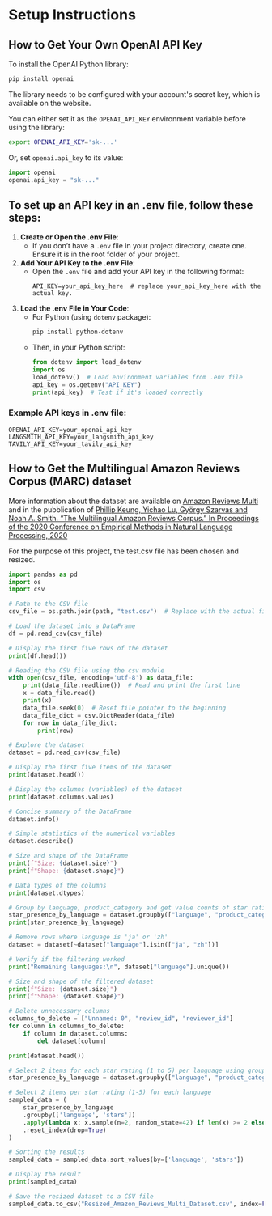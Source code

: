# Setup Instructions

## How to Get Your Own OpenAI API Key 

To install the OpenAI Python library:

```bash
pip install openai
```

The library needs to be configured with your account's secret key, which is available on the website.

You can either set it as the `OPENAI_API_KEY` environment variable before using the library:

```bash
export OPENAI_API_KEY='sk-...'
```

Or, set `openai.api_key` to its value:

```python
import openai
openai.api_key = "sk-..."
```

## To set up an API key in an .env file, follow these steps:

1. **Create or Open the .env File**:
   - If you don’t have a `.env` file in your project directory, create one. Ensure it is in the root folder of your project.
2. **Add Your API Key to the .env File**:
   - Open the `.env` file and add your API key in the following format:
     ```plaintext
     API_KEY=your_api_key_here  # replace your_api_key_here with the actual key.
     ```
3. **Load the .env File in Your Code**:
   - For Python (using `dotenv` package):
     ```bash
     pip install python-dotenv
     ```
   - Then, in your Python script:
     ```python
     from dotenv import load_dotenv
     import os
     load_dotenv()  # Load environment variables from .env file
     api_key = os.getenv("API_KEY")
     print(api_key)  # Test if it's loaded correctly
     ```

### Example API keys in .env file:
```plaintext
OPENAI_API_KEY=your_openai_api_key
LANGSMITH_API_KEY=your_langsmith_api_key
TAVILY_API_KEY=your_tavily_api_key
```

## How to Get the Multilingual Amazon Reviews Corpus (MARC) dataset

More information about the dataset are available on [Amazon Reviews Multi](https://www.kaggle.com/datasets/mexwell/amazon-reviews-multi) and in the pubblication of [Phillip Keung, Yichao Lu, György Szarvas and Noah A. Smith. “The Multilingual Amazon Reviews Corpus.” In Proceedings of the 2020 Conference on Empirical Methods in Natural Language Processing, 2020](https://aclanthology.org/2020.emnlp-main.369/)

For the purpose of this project, the test.csv file has been chosen and resized.
```` python
import pandas as pd
import os
import csv

# Path to the CSV file
csv_file = os.path.join(path, "test.csv")  # Replace with the actual file name

# Load the dataset into a DataFrame
df = pd.read_csv(csv_file)

# Display the first five rows of the dataset
print(df.head())

# Reading the CSV file using the csv module
with open(csv_file, encoding='utf-8') as data_file:
    print(data_file.readline())  # Read and print the first line
    x = data_file.read()
    print(x)
    data_file.seek(0)  # Reset file pointer to the beginning
    data_file_dict = csv.DictReader(data_file)
    for row in data_file_dict:
        print(row)

# Explore the dataset
dataset = pd.read_csv(csv_file)

# Display the first five items of the dataset
print(dataset.head())

# Display the columns (variables) of the dataset
print(dataset.columns.values)

# Concise summary of the DataFrame
dataset.info()

# Simple statistics of the numerical variables
dataset.describe()

# Size and shape of the DataFrame
print(f"Size: {dataset.size}")
print(f"Shape: {dataset.shape}")

# Data types of the columns
print(dataset.dtypes)

# Group by language, product_category and get value counts of star ratings
star_presence_by_language = dataset.groupby(["language", "product_category", "stars"]).size().unstack(fill_value=0)
print(star_presence_by_language)

# Remove rows where language is 'ja' or 'zh'
dataset = dataset[~dataset["language"].isin(["ja", "zh"])]

# Verify if the filtering worked
print("Remaining languages:\n", dataset["language"].unique())

# Size and shape of the filtered dataset
print(f"Size: {dataset.size}")
print(f"Shape: {dataset.shape}")

# Delete unnecessary columns
columns_to_delete = ["Unnamed: 0", "review_id", "reviewer_id"]
for column in columns_to_delete:
    if column in dataset.columns:
        del dataset[column]

print(dataset.head())

# Select 2 items for each star rating (1 to 5) per language using groupby and sample functions from Pandas
star_presence_by_language = dataset.groupby(["language", "product_category", "review_title", "review_body", "stars"]).size().reset_index(name='count')

# Select 2 items per star rating (1-5) for each language
sampled_data = (
    star_presence_by_language
    .groupby(['language', 'stars'])
    .apply(lambda x: x.sample(n=2, random_state=42) if len(x) >= 2 else x)  # Ensures we get up to 2 items per group
    .reset_index(drop=True)
)

# Sorting the results
sampled_data = sampled_data.sort_values(by=['language', 'stars'])

# Display the result
print(sampled_data)

# Save the resized dataset to a CSV file
sampled_data.to_csv("Resized_Amazon_Reviews_Multi_Dataset.csv", index=False)
